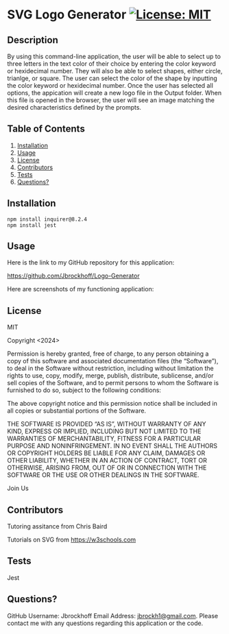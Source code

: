 # SVG Logo Generator [![License: MIT](https://img.shields.io/badge/License-MIT-yellow.svg)](https://opensource.org/licenses/MIT)
  
## Description
By using this command-line application, the user will be able to select up to three letters in the text color of their choice by entering the color keyword or hexidecimal number. They will also be able to select shapes, either circle, trianlge, or square. The user can select the color of the shape by inputting the color keyword or hexidecimal number. Once the user has selected all options, the appication will create a new logo file in the Output folder. When this file is opened in the browser, the user will see an image matching the desired characteristics defined by the prompts. 

## Table of Contents
1. [Installation](#installation)
2. [Usage](#usage)
3. [License](#license)
4. [Contributors](#contributors)
5. [Tests](#tests)
6. [Questions?](#questions)

## Installation
    npm install inquirer@8.2.4
    npm install jest
## Usage
Here is the link to my GitHub repository for this application:

 https://github.com/Jbrockhoff/Logo-Generator  
 
 Here are screenshots of my functioning application:  

## License
MIT

Copyright <2024> <Jennie Brockhoff>

Permission is hereby granted, free of charge, to any person obtaining a copy of this software and associated documentation files (the “Software”), to deal in the Software without restriction, including without limitation the rights to use, copy, modify, merge, publish, distribute, sublicense, and/or sell copies of the Software, and to permit persons to whom the Software is furnished to do so, subject to the following conditions:

The above copyright notice and this permission notice shall be included in all copies or substantial portions of the Software.

THE SOFTWARE IS PROVIDED “AS IS”, WITHOUT WARRANTY OF ANY KIND, EXPRESS OR IMPLIED, INCLUDING BUT NOT LIMITED TO THE WARRANTIES OF MERCHANTABILITY, FITNESS FOR A PARTICULAR PURPOSE AND NONINFRINGEMENT. IN NO EVENT SHALL THE AUTHORS OR COPYRIGHT HOLDERS BE LIABLE FOR ANY CLAIM, DAMAGES OR OTHER LIABILITY, WHETHER IN AN ACTION OF CONTRACT, TORT OR OTHERWISE, ARISING FROM, OUT OF OR IN CONNECTION WITH THE SOFTWARE OR THE USE OR OTHER DEALINGS IN THE SOFTWARE.

Join Us


## Contributors
Tutoring assitance from Chris Baird

Tutorials on SVG from https://w3schools.com

## Tests
Jest

## Questions?
GitHub Username: Jbrockhoff  Email Address: jbrockh1@gmail.com. Please contact me with any questions regarding this application or the code.
